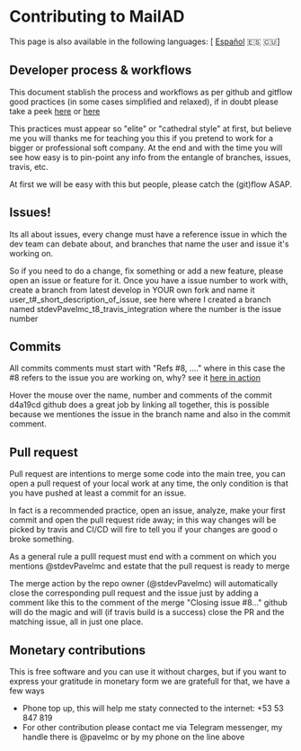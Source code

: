 # Contributing to MailAD

This page is also available in the following languages: [ [Español](i18n/CONTRIBUTING.es.md) 🇪🇸 🇨🇺]

## Developer process & workflows

This document stablish the process and workflows as per github and gitflow good practices (in some cases simplified and relaxed), if in doubt please take a peek [here](https://medium.com/@devmrin/learn-complete-gitflow-workflow-basics-how-to-from-start-to-finish-8756ad5b7394) or [here](https://nvie.com/posts/a-successful-git-branching-model/)

This practices must appear so "elite" or "cathedral style" at first, but believe me you will thanks me for teaching you this if you pretend to work for a bigger or professional soft company. At the end and with the time you will see how easy is to pin-point any info from the entangle of branches, issues, travis, etc.

At first we will be easy with this but people, please catch the (git)flow ASAP.

## Issues!

Its all about issues, every change must have a reference issue in which the dev team can debate about, and branches that name the user and issue it's working on.

So if you need to do a change, fix something or add a new feature, please open an issue or feature for it. Once you have a issue number to work with, create a branch from latest develop in YOUR own fork and name it user_t#_short_description_of_issue, see here where I created a branch named stdevPavelmc_t8_travis_integration where the number is the issue number

## Commits

All commits comments must start with "Refs #8, ...." where in this case the #8 refers to the issue you are working on, why? see it [here in action](https://github.com/swl-x/MystiQ/issues/8)

Hover the mouse over the name, number and comments of the commit d4a19cd github does a great job by linking all together, this is possible because we mentiones the issue in the branch name and also in the commit comment.

## Pull request

Pull request are intentions to merge some code into the main tree, you can open a pull request of your local work at any time, the only condition is that you have pushed at least a commit for an issue.

In fact is a recommended practice, open an issue, analyze, make your first commit and open the pull request ride away; in this way changes will be picked by travis and CI/CD will fire to tell you if your changes are good o broke something.

As a general rule a pulll request must end with a comment on which you mentions @stdevPavelmc and estate that the pull request is ready to merge

The merge action by the repo owner (@stdevPavelmc) will automatically close the corresponding pull request and the issue just by adding a comment like this to the comment of the merge "Closing issue #8..." github will do the magic and will (if travis build is a success) close the PR and the matching issue, all in just one place.

## Monetary contributions

This is free software and you can use it without charges, but if you want to express your gratitude in monetary form we are gratefull for that, we have a few ways

- Phone top up, this will help me staty connected to the internet: +53 53 847 819
- For other contribution please contact me via Telegram messenger, my handle there is @pavelmc or by my phone on the line above
